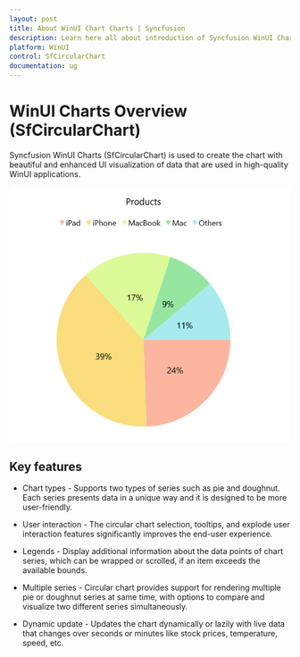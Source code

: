 ```yaml
---
layout: post
title: About WinUI Chart Charts | Syncfusion
description: Learn here all about introduction of Syncfusion WinUI Chart(SfCircularChart) control with key features and more.
platform: WinUI
control: SfCircularChart
documentation: ug
---
```


# WinUI Charts Overview (SfCircularChart)

Syncfusion WinUI Charts (SfCircularChart) is used to create the chart with beautiful and enhanced UI visualization of data that are used in high-quality WinUI applications.

![Circular Chart in WinUI Chart](Getting-Started_Images/winui_circular-chart.png)

## Key features

* Chart types - Supports two types of series such as pie and doughnut. Each series presents data in a unique way and it is designed to be more user-friendly.

* User interaction - The circular chart selection, tooltips, and explode user interaction features significantly improves the end-user experience.

* Legends - Display additional information about the data points of chart series, which can be wrapped or scrolled, if an item exceeds the available bounds.

* Multiple series - Circular chart provides support for rendering multiple pie or doughnut series at same time, with options to compare and visualize two different series simultaneously.

* Dynamic update - Updates the chart dynamically or lazily with live data that changes over seconds or minutes like stock prices, temperature, speed, etc.

